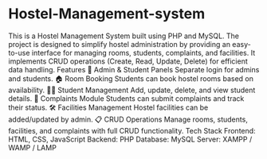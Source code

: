 # Hostel-Management-system
This is a Hostel Management System built using PHP and MySQL. The project is designed to simplify hostel administration by providing an easy-to-use interface for managing rooms, students, complaints, and facilities. It implements CRUD operations (Create, Read, Update, Delete) for efficient data handling.
Features
🔑 Admin & Student Panels
Separate login for admins and students.
🏠 Room Booking
Students can book hostel rooms based on availability.
👨‍🎓 Student Management
Add, update, delete, and view student details.
📝 Complaints Module
Students can submit complaints and track their status.
🛠 Facilities Management
Hostel facilities can be added/updated by admin.
📋 CRUD Operations
Manage rooms, students, facilities, and complaints with full CRUD functionality.
Tech Stack
Frontend: HTML, CSS, JavaScript
Backend: PHP
Database: MySQL
Server: XAMPP / WAMP / LAMP
